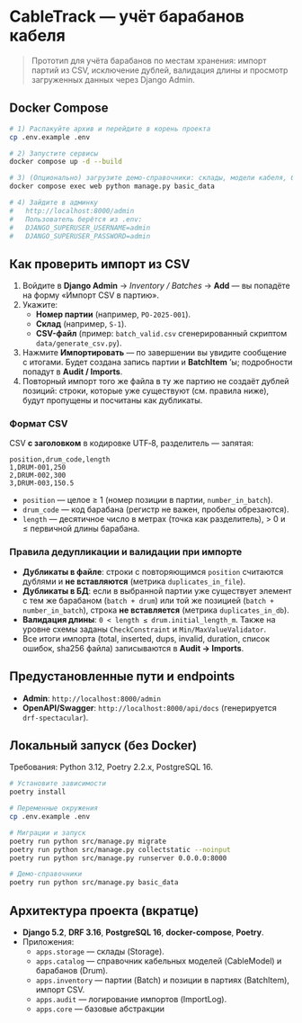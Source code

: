 # CableTrack — учёт барабанов кабеля

> Прототип для учёта барабанов по местам хранения: импорт партий из CSV, исключение дублей, валидация длины и просмотр
> загруженных данных через Django Admin.

## Docker Compose

```bash
# 1) Распакуйте архив и перейдите в корень проекта
cp .env.example .env

# 2) Запустите сервисы
docker compose up -d --build

# 3) (Опционально) загрузите демо-справочники: склады, модели кабеля, барабаны
docker compose exec web python manage.py basic_data

# 4) Зайдите в админку
#   http://localhost:8000/admin
#   Пользователь берётся из .env:
#   DJANGO_SUPERUSER_USERNAME=admin
#   DJANGO_SUPERUSER_PASSWORD=admin
```

## Как проверить импорт из CSV

1. Войдите в **Django Admin** → *Inventory / Batches* → **Add** — вы попадёте на форму «Импорт CSV в партию».
2. Укажите:
    - **Номер партии** (например, `PO-2025-001`).
    - **Склад** (например, `S-1`).
    - **CSV-файл** (пример: `batch_valid.csv` сгенерированный скриптом `data/generate_csv.py`).
3. Нажмите **Импортировать** — по завершении вы увидите сообщение с итогами. Будет создана запись партии и **BatchItem**
   ’ы; подробности попадут в **Audit / Imports**.
4. Повторный импорт того же файла в ту же партию не создаёт дублей позиций: строки, которые уже существуют (см. правила
   ниже), будут пропущены и посчитаны как дубликаты.

### Формат CSV

CSV **с заголовком** в кодировке UTF‑8, разделитель — запятая:

```csv
position,drum_code,length
1,DRUM-001,250
2,DRUM-002,300
3,DRUM-003,150.5
```

- `position` — целое ≥ 1 (номер позиции в партии, `number_in_batch`).
- `drum_code` — код барабана (регистр не важен, пробелы обрезаются).
- `length` — десятичное число в метрах (точка как разделитель), > 0 и ≤ первичной длины барабана.

### Правила дедупликации и валидации при импорте

- **Дубликаты в файле**: строки с повторяющимся `position` считаются дублями и **не вставляются** (метрика
  `duplicates_in_file`).
- **Дубликаты в БД**: если в выбранной партии уже существует элемент с тем же барабаном (`batch + drum`) или той же
  позицией (`batch + number_in_batch`), строка **не вставляется** (метрика `duplicates_in_db`).
- **Валидация длины**: `0 < length ≤ drum.initial_length_m`. Также на уровне схемы заданы `CheckConstraint` и
  `Min/MaxValueValidator`.
- Все итоги импорта (total, inserted, dups, invalid, duration, список ошибок, sha256 файла) записываются в **Audit →
  Imports**.

## Предустановленные пути и endpoints

- **Admin**: `http://localhost:8000/admin`
- **OpenAPI/Swagger**: `http://localhost:8000/api/docs` (генерируется `drf-spectacular`).

## Локальный запуск (без Docker)

Требования: Python 3.12, Poetry 2.2.x, PostgreSQL 16.

```bash
# Установите зависимости
poetry install

# Переменные окружения
cp .env.example .env

# Миграции и запуск
poetry run python src/manage.py migrate
poetry run python src/manage.py collectstatic --noinput
poetry run python src/manage.py runserver 0.0.0.0:8000

# Демо-справочники
poetry run python src/manage.py basic_data
```

## Архитектура проекта (вкратце)

- **Django 5.2**, **DRF 3.16**, **PostgreSQL 16**, **docker-compose**, **Poetry**.
- Приложения:
    - `apps.storage` — склады (Storage).
    - `apps.catalog` — справочник кабельных моделей (CableModel) и барабанов (Drum).
    - `apps.inventory` — партии (Batch) и позиции в партиях (BatchItem), импорт CSV.
    - `apps.audit` — логирование импортов (ImportLog).
    - `apps.core` — базовые абстракции
